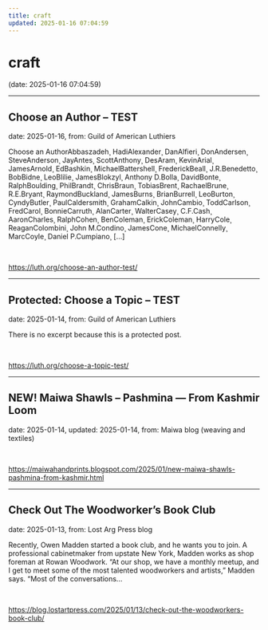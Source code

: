 ```yaml
---
title: craft
updated: 2025-01-16 07:04:59
---
```


# craft

(date: 2025-01-16 07:04:59)

---

## Choose an Author – TEST

date: 2025-01-16, from: Guild of American Luthiers

Choose an AuthorAbbaszadeh¸ HadiAlexander¸ DanAlfieri¸ DonAndersen¸ SteveAnderson¸ JayAntes¸ ScottAnthony¸ DesAram¸ KevinArial¸ JamesArnold¸ EdBashkin¸ MichaelBattershell¸ FrederickBeall¸ J.R.Benedetto¸ BobBidne¸ LeoBlilie¸ JamesBlokzyl¸ Anthony D.Bolla¸ DavidBonte¸ RalphBoulding¸ PhilBrandt¸ ChrisBraun¸ TobiasBrent¸ RachaelBrune¸ R.E.Bryant¸ RaymondBuckland¸ JamesBurns¸ BrianBurrell¸ LeoBurton¸ CyndyButler¸ PaulCaldersmith¸ GrahamCalkin¸ JohnCambio¸ ToddCarlson¸ FredCarol¸ BonnieCarruth¸ AlanCarter¸ WalterCasey¸ C.F.Cash¸ AaronCharles¸ RalphCohen¸ BenColeman¸ ErickColeman¸ HarryCole¸ ReaganColombini¸ John M.Condino¸ JamesCone¸ MichaelConnelly¸ MarcCoyle¸ Daniel P.Cumpiano¸ [&#8230;] 

<br> 

<https://luth.org/choose-an-author-test/>

---

## Protected: Choose a Topic – TEST

date: 2025-01-14, from: Guild of American Luthiers

There is no excerpt because this is a protected post. 

<br> 

<https://luth.org/choose-a-topic-test/>

---

## NEW! Maiwa Shawls – Pashmina — From Kashmir Loom

date: 2025-01-14, updated: 2025-01-14, from: Maiwa blog (weaving and textiles)

 

<br> 

<https://maiwahandprints.blogspot.com/2025/01/new-maiwa-shawls-pashmina-from-kashmir.html>

---

## Check Out The Woodworker’s Book Club

date: 2025-01-13, from: Lost Arg Press blog

Recently, Owen Madden started a book club, and he wants you to join. A professional cabinetmaker from upstate New York, Madden works as shop foreman at Rowan Woodwork. “At our shop, we have a monthly meetup, and I get to meet some of the most talented woodworkers and artists,” Madden says. “Most of the conversations... 

<br> 

<https://blog.lostartpress.com/2025/01/13/check-out-the-woodworkers-book-club/>

